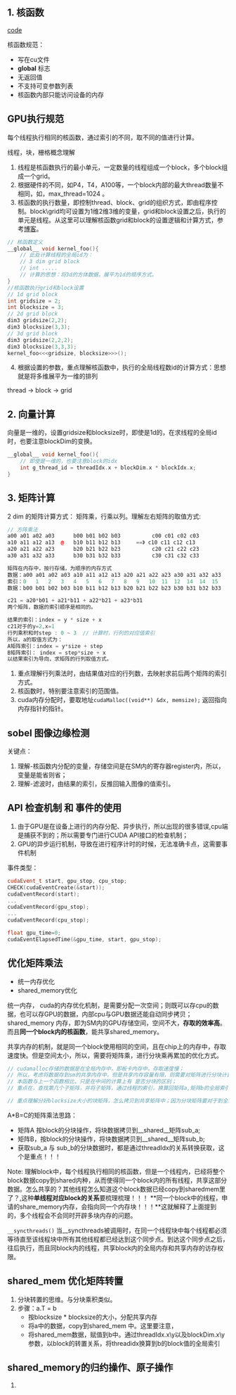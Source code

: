 


## 1. 核函数

[code](less01.cu)

核函数规范：
+ 写在cu文件
+ __global__ 标志
+ 无返回值 
+ 不支持可变参数列表
+ 核函数内部只能访问设备的内存

## GPU执行规范
每个线程执行相同的核函数，通过索引的不同，取不同的值进行计算。

线程，块，栅格概念理解

1. 线程是核函数执行的最小单元，一定数量的线程组成一个block，多个block组成一个grid。
2. 根据硬件的不同，如P4，T4，A100等，一个block内部的最大thread数量不相同，如，max_thread=1024 。
3. 核函数的执行数量，即控制thread、block、grid的组织方式，即由程序控制。block\grid均可设置为1维2维3维的变量，grid和block设置之后，执行的单元是线程。从这里可以理解核函数grid和block的设置逻辑和计算方式，参考[博客](https://zhuanlan.zhihu.com/p/151676261?utm_id=0)。
```c++
// 核函数定义
__global__ void kernel_foo(){
    // 此处计算线程的全局id为：
    // 3 dim grid block 
    // int .....
    // 计算的思想：将3d的方体数据，展平为1d的顺序方式。
}
//核函数执行grid和block设置
// 1d grid block
int gridsize = 2;
int blocksize = 3;
// 2d grid block
dim3 gridsize(2,2);
dim3 blocksize(3,3);
// 3d grid block
dim3 gridsize(2,2,2);
dim3 blocksize(3,3,3);
kernel_foo<<<gridsize, blocksize>>>();

```
4. 根据设置的参数，重点理解核函数中，执行的全局线程数id的计算方式：思想就是将多维展平为一维的排列

thread -> block -> grid

## 2. 向量计算

向量是一维的，设置gridsize和blocksize时，即使是1d的，在求线程的全局id时，也要注意blockDim的变换。
```c
__global__ void kernel_foo(){
    // 即使是一维的，也要注意block的idx
    int g_thread_id = threadIdx.x + blockDim.x * blockIdx.x;
}
```

## 3. 矩阵计算

2 dim 的矩阵计算方式： 矩阵乘，行乘以列。理解左右矩阵的取值方式:

```c++
// 方阵乘法
a00 a01 a02 a03      b00 b01 b02 b03          c00 c01 c02 c03   
a10 a11 a12 a13  @   b10 b11 b12 b13     ==》 c10 c11 c12 c13     
a20 a21 a22 a23      b20 b21 b22 b23          c20 c21 c22 c23   
a30 a31 a32 a33      b30 b31 b32 b33          c30 c31 c32 c33   

矩阵在内存中，按行存储，为顺序的内存方式
数据：a00 a01 a02 a03 a10 a11 a12 a13 a20 a21 a22 a23 a30 a31 a32 a33
索引：0   1   2   3   4   5   6   7   8   9   10  11  12  14  14  15
数据：b00 b01 b02 b03 b10 b11 b12 b13 b20 b21 b22 b23 b30 b31 b32 b33

c21 = a20*b01 + a21*b11 + a22*b21 + a23*b31
两个矩阵，数据的索引顺序是相同的。

结果的索引：index = y * size + x
c21对于的y=2,x=1
行列乘积和时step : 0 ~ 3  // 计算时，行列的对应值索引
所以，a的取值方式为：
A矩阵索引：index = y*size + step
B矩阵索引： index = step*size + x
以结果索引为导向，求矩阵的行列取值方式。
```

1. 重点理解行列乘法时，由结果值对应的行列数，去映射求前后两个矩阵的索引方式。
2. 核函数时，特别要注意索引的范围值。
3. cuda内存分配时，要取地址`cudaMalloc((void**) &dx, memsize);` 返回指向内存指针的指针。

## sobel 图像边缘检测

关键点：
1. 理解-核函数内分配的变量，存储空间是在SM内的寄存器register内，所以，变量是能省则省；
2. 理解-滤波时，由结果的索引，反推回输入图像的值索引。

## API 检查机制 和 事件的使用

1. 由于GPU是在设备上进行的内存分配、异步执行，所以出现的很多错误,cpu端是捕获不到的；所以需要专门进行CUDA API接口的检查机制；
2. GPU的异步运行机制，导致在进行程序计时的时候，无法准确卡点，这需要事件机制

事件类型：
```c++
cudaEvent_t start, gpu_stop, cpu_stop;
CHECK(cudaEventCreate(&start));
cudaEventRecord(start);
...
cudaEventRecord(gpu_stop);
...
cudaEventRecord(cpu_stop);

float gpu_time=0;
cudaEventElapsedTime(&gpu_time, start, gpu_stop);

```

## 优化矩阵乘法
+ 统一内存优化
+ shared_memory优化

统一内存， cuda的内存优化机制，是需要分配一次空间；则既可以存cpu的数据，也可以存GPU的数据，内部cpu与GPU数据还能自动同步拷贝；
shared_memory 内存，即为SM内的GPU存储空间，空间不大，**存取的效率高**。而且**同一个block内的核函数**，能共享shared_memory。

共享内存的机制，就是同一个block使用相同的空间，且在chip上的内存中，存取速度快。但是空间太小，所以，需要将矩阵乘，进行分块乘再累加的优化方式。


```c++
// cudamalloc存储的数据是在全局内存中，即板卡内存中，存取速度慢；
// 所以，考虑将数据存到sm的共享内存中，但是共享内存容量有限，则需要对矩阵进行分块计算
// 本函数与上一个函数相比，只是在中间的计算上有 是否分块的区别；
// 重点在，查找第几个子矩阵，并将子矩阵，通过线程的索引，换算回矩阵a,矩阵b的全局索引值！！！！！

// 重点理解分好blocksize大小的块矩阵，怎么拷贝到共享矩阵中；因为分块矩阵要对于到全局的一维索引，而共享矩阵则要计算索引对应的行列
```
A*B=C的矩阵乘法思路：
+ 矩阵A 按block的分块操作，将块数据拷贝到__shared__矩阵sub_a;
+ 矩阵B，按block的分块操作，将块数据拷贝到__shared__矩阵sub_b;
+ 获取sub_a 与 sub_b的分块数据时，都是通过threadIdx的关系转换获取，这个是重点！！！

Note: 理解block中，每个线程执行相同的核函数，但是一个线程内，已经将整个block数据copy到shared内种，从而使得同一个block内的所有线程，共享这部分数据。怎么共享的？其他线程怎么知道这个block数据已经copy到sharedmem里了？,这种**单线程对应block的关系**要梳理梳理！！！
**同一个block中的线程，申请的share_memory内存，会指向同一个内存块！！！**这就解释了上面提到的，多个线程会不会同时开辟多块内存的问题。

```__syncthreads()``` 当__syncthreads被调用时，在同一个线程块中每个线程都必须等待直至该线程块中所有其他线程都已经达到这个同步点。到达这个同步点之后，往后执行，而且同block内的线程，共享block内的全局内存和共享内存的访存权限。


## shared_mem 优化矩阵转置
1. 分块转置的思维。与分块乘积类似。
2. 步骤：a.T = b
    + 按blocksize * blocksize的大小，分配共享内存
    + 将a中的数据，copy到shared_mem 中。这里要注意，
    + 将shared_mem数据，赋值到b中。通过threadIdx.x\y以及blockDim.x\y参数，以block的转置关系，将threadidx换算到b的block值的全局索引


## shared_memory的归约操作、原子操作

1. 
